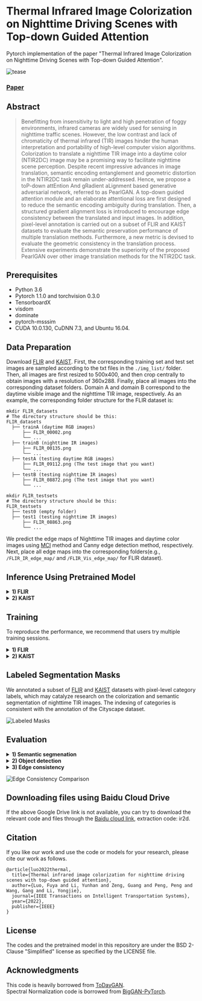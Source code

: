# Thermal Infrared Image Colorization on Nighttime Driving Scenes with Top-down Guided Attention
Pytorch implementation of the paper "Thermal Infrared Image Colorization on Nighttime Driving Scenes with Top-down Guided Attention".

![tease](https://github.com/FuyaLuo/PearlGAN/docs/Model.png)

### [Paper](https://ieeexplore.ieee.org/abstract/document/9703249)

## Abstract
>Benefitting from insensitivity to light and high penetration of foggy environments, infrared cameras are widely used for sensing in nighttime traffic scenes. However, the low contrast and lack of chromaticity of thermal infrared (TIR) images hinder the human interpretation and portability of high-level computer vision algorithms. Colorization to translate a nighttime TIR image into a daytime color (NTIR2DC) image may be a promising way to facilitate nighttime scene perception. Despite recent impressive advances in image translation, semantic encoding entanglement and geometric distortion in the NTIR2DC task remain under-addressed. Hence, we propose a toP-down attEntion And gRadient aLignment based generative adversarial network, referred to as PearlGAN. A top-down guided attention module and an elaborate attentional loss are first designed to reduce the semantic encoding ambiguity during translation. Then, a structured gradient alignment loss is introduced to encourage edge consistency between the translated and input images. In addition, pixel-level annotation is carried out on a subset of FLIR and KAIST datasets to evaluate the semantic preservation performance of multiple translation methods. Furthermore, a new metric is devised to evaluate the geometric consistency in the translation process. Extensive experiments demonstrate the superiority of the proposed PearlGAN over other image translation methods for the NTIR2DC task. 

## Prerequisites
* Python 3.6 
* Pytorch 1.1.0 and torchvision 0.3.0 
* TensorboardX
* visdom
* dominate
* pytorch-msssim
* CUDA 10.0.130, CuDNN 7.3, and Ubuntu 16.04.

## Data Preparation 
Download [FLIR](https://www.flir.co.uk/oem/adas/adas-dataset-form/) and [KAIST](https://soonminhwang.github.io/rgbt-ped-detection/data/). First, the corresponding training set and test set images are sampled according to the txt files in the `./img_list/` folder. Then, all images are first resized to 500x400, and then crop centrally to obtain images with a resolution of 360x288. Finally, place all images into the corresponding dataset folders. Domain A and domain B correspond to the daytime visible image and the nighttime TIR image, respectively. As an example, the corresponding folder structure for the FLIR dataset is:
 ```
mkdir FLIR_datasets
# The directory structure should be this:
FLIR_datasets
   ├── trainA (daytime RGB images)
       ├── FLIR_00002.png 
       └── ...
   ├── trainB (nighttime IR images)
       ├── FLIR_00135.png
       └── ...
   ├── testA (testing daytime RGB images)
       ├── FLIR_09112.png (The test image that you want)
       └── ... 
   ├── testB (testing nighttime IR images)
       ├── FLIR_08872.png (The test image that you want)
       └── ... 

mkdir FLIR_testsets
# The directory structure should be this:
FLIR_testsets
   ├── test0 (empty folder)
   ├── test1 (testing nighttime IR images)
       ├── FLIR_08863.png
       └── ...
```

We predict the edge maps of Nighttime TIR images and daytime color images using [MCI](https://drive.google.com/file/d/1Qf2wIyzr0J8nWSuc8d6bHyO2Mxzeuamv/view?usp=sharing) method and Canny edge detection method, respectively. Next, place all edge maps into the corresponding folders(e.g., `/FLIR_IR_edge_map/` and `/FLIR_Vis_edge_map/` for FLIR dataset).

## Inference Using Pretrained Model

<details>
  <summary>
    <b>1) FLIR</b>
  </summary>
  
Download and unzip the [pretrained model](https://drive.google.com/file/d/19L1OPaLaAFcRoO6g6Hxws5Z9wVtX1A_h/view?usp=sharing) and save it in `./checkpoints/FLIR_NTIR2DC/`. Place the test images of the FLIR dataset in `./FLIR_testsets/test1/`. Then run the command 
```bash
python test.py --phase test --serial_test --name FLIR_NTIR2DC --dataroot ./FLIR_testsets/ --n_domains 2 --which_epoch 80 --results_dir ./res_FLIR/ --loadSize 288 --no_flip --net_Gen_type gen_v1 --gpu_ids 0
```
</details>

<details>
  <summary>
    <b>2) KAIST</b>
  </summary>
  
Download and unzip the [pretrained model](https://drive.google.com/file/d/1kGkv2g5LwnkyCdN_Hoa9bcwElXIzy6dR/view?usp=sharing) and save it in `./checkpoints/KAIST_NTIR2DC/`. Place the test images of the FLIR dataset in `./KAIST_testsets/test1/`. Then run the command 
```bash
python test.py --phase test --serial_test --name KAIST_NTIR2DC --dataroot ./KAIST_testsets/ --n_domains 2 --which_epoch 120 --results_dir ./res_KAIST/ --loadSize 288 --no_flip --net_Gen_type gen_v1 --gpu_ids 0
```
</details>

## Training

To reproduce the performance, we recommend that users try multiple training sessions.
<details>
  <summary>
    <b>1) FLIR</b>
  </summary>
  
  Place the corresponding images in each subfolder of the folder `./FLIR_datasets/`. Then run the command
  ```bash
  bash ./train_FLIR.sh
  ```
</details>


<details>
  <summary>
    <b>2) KAIST</b>
  </summary>
  
  Place the corresponding images in each subfolder of the folder `./KAIST_datasets/`. Then run the command
   ```bash
   bash ./train_KAIST.sh
   ```

</details>

## Labeled Segmentation Masks
We annotated a subset of [FLIR](https://drive.google.com/file/d/1IeyNBkWQQY9-AaZebalJumNtPt5wv9zR/view?usp=sharing) and [KAIST](https://drive.google.com/file/d/1CQz6yZjxdVarHMcWFdxirTLpTdNu7_da/view?usp=sharing) datasets with pixel-level category labels, which may catalyze research on the colorization and semantic segmentation of nighttime TIR images. The indexing of categories is consistent with the annotation of the Cityscape dataset.

![Labeled Masks](https://github.com/FuyaLuo/PearlGAN/docs/Masks.png)

## Evaluation
<details>
  <summary>
    <b>1) Semantic segmenation</b>
  </summary>
  
   Download the code for the domain adaptation semantic segmentation model [MRNet](https://github.com/layumi/Seg-Uncertainty) and then follow the instructions to install it. Next, download our pre-trained models and associated files on [FLIR](https://drive.google.com/file/d/1ZKGHJgstg9KL9wMFhM1z4zZJM6J3tjS5/view?usp=sharing) and [KAIST](https://drive.google.com/file/d/1jpNgF--yHoyK2IbVEB5LRU9F72dVuceB/view?usp=sharing) datasets using Cityscape datasets. Once the unzip is complete, place all files in the `/Seg-Uncertainty-master/` folder. Note that the files `FLIR_dataset.py` and `KAIST_dataset.py` should be placed in the directory `/Seg-Uncertainty-master/dataset/`. For the evaluation on FLIR dataset, run the command
   ```bash
   python evaluate_FLIR_class9.py --data_dir /Your_FLIR_Results_Path/
   ```
   And for the evaluation on KAIST dataset, run the command
   ```bash
   python evaluate_KAIST_class9.py --data_dir /Your_KAIST_Results_Path/
   ```
   
</details>

<details>
  <summary>
    <b>2) Object detection</b>
  </summary>
  
  Download the code for [YOLOv4](https://github.com/WongKinYiu/PyTorch_YOLOv4) and its pre-trained model on the MS COCO dataset, then follow the instructions to install it. Next, download the YOLOv4 detection txt file we transformed from the [FLIR](https://drive.google.com/file/d/1BCWFAylBWfLXkc27tdZ4r20hbkmNyEtg/view?usp=sharing) and [KAIST](https://drive.google.com/file/d/15EODc69Ivm-c4wsscBr9UrwnmY0YV3Eu/view?usp=sharing) datasets. Once the unzip is complete, place all files in the `/PyTorch_YOLOv4-master/` folder. Note that the files `FLIR.yaml`, `FLIR_imglist.txt`, `KAIST.yaml` and `KAIST_imglist.txt` should be placed in the directory `/PyTorch_YOLOv4-master/data/`. And the file `yolov4.weights` should be placed in the directory `/PyTorch_YOLOv4-master/weights/`. Then, the translation results of FLIR and KAIST should be placed inside the `/PyTorch_YOLOv4-master/FLIR_datasets/images/` and `/PyTorch_YOLOv4-master/KAIST_datasets/images/` directories respectively. For the evaluation on FLIR dataset, run the command
  ```bash
  python test.py --img 640 --conf 0.001 --batch 32 --device 0 --data FLIR.yaml --cfg cfg/yolov4.cfg --weights weights/yolov4.weights --verbose
  ```
  And for the evaluation on KAIST dataset, run the command
   ```bash
   python test.py --img 640 --conf 0.001 --batch 32 --device 0 --data KAIST.yaml --cfg cfg/yolov4.cfg --weights weights/yolov4.weights --verbose
   ```
       
</details>


<details>
  <summary>
    <b>3) Edge consistency</b>
  </summary>
  
   Change the values of the variables `night_IR_folder`, `file_cell_list{1, 2}`, `des_txt_path` in file `./APCE_eval/batch_eval_CE_FLIR_single.m` to `your NTIR directory`, `your translation result directory` and `your txt result storage directory` respectively. Next, run file `batch_eval_CE_FLIR_single.m` to evaluate the APCE of the results on the FLIR dataset. Similar to evaluate the results on the KAIST dataset by running file `batch_eval_CE_KAIST_single.m`. Be careful to keep the file name of the resulting image the same as the file name of the original IR image.

    
</details>

![Edge Consistency Comparison](https://github.com/FuyaLuo/PearlGAN/docs/KAIST_APCE_example.png)

## Downloading files using Baidu Cloud Drive
If the above Google Drive link is not available, you can try to download the relevant code and files through the [Baidu cloud link](https://pan.baidu.com/s/1ojaqDf6dV_XYrsOqi1NNAg), extraction code: ir2d.

## Citation
If you like our work and use the code or models for your research, please cite our work as follows.
```
@article{luo2022thermal,
  title={Thermal infrared image colorization for nighttime driving scenes with top-down guided attention},
  author={Luo, Fuya and Li, Yunhan and Zeng, Guang and Peng, Peng and Wang, Gang and Li, Yongjie},
  journal={IEEE Transactions on Intelligent Transportation Systems},
  year={2022},
  publisher={IEEE}
}
```

## License

The codes and the pretrained model in this repository are under the BSD 2-Clause "Simplified" license as specified by the LICENSE file. 

## Acknowledgments
This code is heavily borrowed from [ToDayGAN](https://github.com/AAnoosheh/ToDayGAN).  
Spectral Normalization code is borrowed from [BigGAN-PyTorch](https://github.com/ajbrock/BigGAN-PyTorch/blob/master/layers.py).
